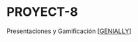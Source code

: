 # PROYECT-8
Presentaciones y Gamificación 
[[GENIALLY](https://view.genially.com/68eec9fe3c605e1651528c9b/mobile-preguntas-matematicas)]
